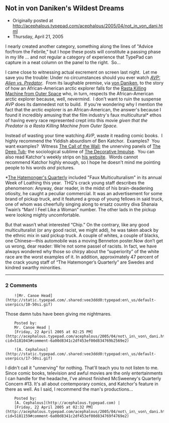 ## Not in von Daniken's Wildest Dreams

 * Originally posted at http://acephalous.typepad.com/acephalous/2005/04/not_in_von_dani.html
 * Thursday, April 21, 2005



I nearly created another category, something along the lines of "Advice for/from the Febrile," but I hope these posts will constitute a passing phase in my life ... and not regular a category of experience that TypePad can capture in a neat column on the panel to the right.  So...

I came close to witnessing actual excrement on screen last night.  Let me save you the trouble: Under no circumstances should you ever watch [_AVP: Alien vs. Predator_](http://www.amazon.com/exec/obidos/tg/detail/-/B00005JMZK/qid=1114103047/sr=8-1/ref=pd\_csp\_1/103-8289502-8607027?v=glance&s=dvd&n=507846).  From its laughable premise, via [von Daniken](http://en.wikipedia.org/wiki/Von\_Daniken), to the story of how an African-American arctic explorer falls for the [Rasta Killing Machine from Outer Space](http://www.revearth.net/Graphics/SpringChiller/Predator.png) who, in turn, respects the African-American arctic explorer because, well, nevermind.  I don't want to ruin the suspense _AVP_ does its damnedest not to build.  If you're wondering why I mention the fact that the arctic explorer is an African-American, the answer's because I found it incredibly amusing that the film industry's faux multicultural\* ethos of having every race represented crept into this movie _given that the Predator is a Rasta Killing Machine from Outer Space._ 

Instead of wasting your time watching _AVP_, waste it reading comic books.  I highly recommend the Yiddish absurdism of Ben Katchor.  Examples?  You want examples?  Witness [The Call of the Wall](http://www.katchor.com/callofwallbig.html); the unnerving panels of [The Deep Tub](http://www.katchor.com/deeptubbig.html); the sociological sublime of [The Decorative Impulse](http://www.katchor.com/decimpulsebig.html).  You can also read Katchor's weekly strips on [his website](http://www.katchor.com/weeklystrips.html).  Words cannot recommend Katchor highly enough, so I hope he doesn't mind me pointing people to his words _and_ pictures.  

\*[The Hatemonger's Quarterly](http://hatemongersquarterly.blogspot.com) included "Faux Multiculturalism" in its annual Week of Loathing this year.  THQ's crack young staff describes the phenomenon:
Anyway, dear reader, in the midst of his brain-deadening otiosity, he
caught a peculiar commercial. It was an advertisement for some brand of
pickup truck, and it featured a group of young fellows in said truck,
one of whom was cheerfully singing along to ersatz country diva Shanaia
Twain’s “Man! I Feel Like a Woman” number. The other
lads in the pickup were looking mighty uncomfortable.

But that
wasn’t what interested “Chip.” On the contrary, like
any good multiculturalist (or any good racist, we might add), he was
taken aback by the ethnic mix in said pickup truck. A couple of whites,
a couple of blacks, one Chinese—this automobile was a moving
Benneton poster.Now don’t get us wrong, dear reader: We’re not some
passel of racists. In fact, we have always wondered why those so chirpy
about the “superiority” of the white race are the worst
examples of it. In addition, approximately 47 percent of the crack
young staff of “The Hatemonger’s Quarterly” are
Swedes and kindred swarthy minorities.
		

* * *

### 2 Comments 

		

                
[]()

	

		![Mr. Canoe Head](http://static.typepad.com/.shared:vee3ddd0:typepad:en\_us/default-userpics/10-50si.gif)
	

	

		

Those damn tubs have been giving me nightmares.

	

		Posted by:
		Mr. Canoe Head |
		[Friday, 22 April 2005 at 02:25 PM](http://acephalous.typepad.com/acephalous/2005/04/not\_in\_von\_dani.html?cid=5181043#comment-6a00d8341c2df453ef00d834769b2569e2)

[]()

	

		![A. Cephalous](http://static.typepad.com/.shared:vee3ddd0:typepad:en\_us/default-userpics/17-50si.gif)
	

	

		

I didn't call it "unnerving" for nothing.  That'll teach you to not listen to me.  Since comic books, television and awful movies are the only entertainments I can handle for the headache, I've almost finished McSweeney's Quarterly Concern #13.  It's all about contemporary comics, and Katchor's feature in there as well.  As I said, I recommend the man's productions...

	

		Posted by:
		[A. Cephalous](http://acephalous.typepad.com) |
		[Friday, 22 April 2005 at 02:32 PM](http://acephalous.typepad.com/acephalous/2005/04/not\_in\_von\_dani.html?cid=5181159#comment-6a00d8341c2df453ef00d834769f4769e2)

		

        